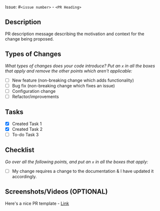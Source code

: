 Issue: #`<issue number>` - `<PR Heading>`

## Description

PR description message describing the motivation and context for the change being proposed.

## Types of Changes

_What types of changes does your code introduce? Put an `x` in all the boxes that apply and remove the other points which aren't applicable:_

- [ ] New feature (non-breaking change which adds functionality)
- [ ] Bug fix (non-breaking change which fixes an issue)
- [ ] Configuration change
- [ ] Refactor/improvements

## Tasks
  - [x] Created Task 1
  - [x] Created Task 2
  - [ ] To-do Task 3

## Checklist

_Go over all the following points, and put an `x` in all the boxes that apply:_

- [ ] My change requires a change to the documentation & I have updated it accordingly.

## Screenshots/Videos (OPTIONAL)

Here's a nice PR template - [Link](../../blob/master/CONTRIBUTING.md#example-template-for-pr)
